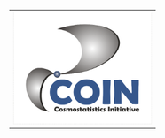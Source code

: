 <table>
  <tr >
    <td align="right"><img src="https://raw.githubusercontent.com/COINtoolbox/photoz_catalogues/master/images/coin.png" width="250"/></td>
</table>
